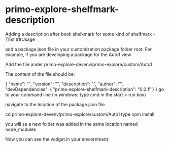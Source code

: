 # primo-explore-shelfmark-description
 Adding a description after book shelkmark for some kind of shelfmark - TEst
##Usage

add a package.json file in your customization package folder root.
For example, if you are developing a package for the Auto1 view

Add the file under primo-explore-devenv/primo-explore/custom/Auto1

The content of the file should be:

{
  "name": "<your view code>",
  "version": "<your version>",
  "description": "",
  "author": "",
  "devDependencies": {
    "primo-explore-shelfmark-description": "0.0.1"
  }
}
go to your command line (in windows: type cmd in the start > run box)

navigate to the location of the package.json file

   cd primo-explore-devenv/primo-explore/custom/Auto1
type npm install

you will se a new folder was added in the same location named node_modules

Now you can see the widget in your enviornment
